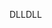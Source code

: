 <span data-ttu-id="69e0a-101">DLL</span><span class="sxs-lookup"><span data-stu-id="69e0a-101">DLL</span></span>